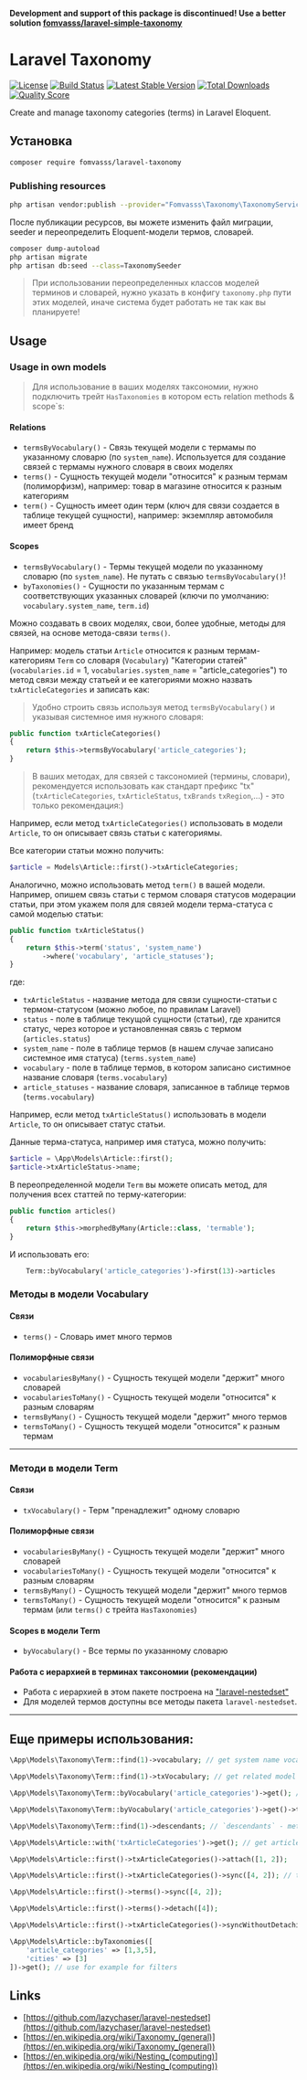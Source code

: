 **Development and support of this package is discontinued! Use a better solution [fomvasss/laravel-simple-taxonomy](https://github.com/fomvasss/laravel-simple-taxonomy)**

# Laravel Taxonomy

[![License](https://img.shields.io/packagist/l/fomvasss/laravel-taxonomy.svg?style=for-the-badge)](https://packagist.org/packages/fomvasss/laravel-taxonomy)
[![Build Status](https://img.shields.io/github/stars/fomvasss/laravel-taxonomy.svg?style=for-the-badge)](https://github.com/fomvasss/laravel-taxonomy)
[![Latest Stable Version](https://img.shields.io/packagist/v/fomvasss/laravel-taxonomy.svg?style=for-the-badge)](https://packagist.org/packages/fomvasss/laravel-taxonomy)
[![Total Downloads](https://img.shields.io/packagist/dt/fomvasss/laravel-taxonomy.svg?style=for-the-badge)](https://packagist.org/packages/fomvasss/laravel-taxonomy)
[![Quality Score](https://img.shields.io/scrutinizer/g/fomvasss/laravel-taxonomy.svg?style=for-the-badge)](https://scrutinizer-ci.com/g/fomvasss/laravel-taxonomy)

Create and manage taxonomy categories (terms) in Laravel Eloquent.

## Установка

```bash
composer require fomvasss/laravel-taxonomy
```

### Publishing resources

```bash
php artisan vendor:publish --provider="Fomvasss\Taxonomy\TaxonomyServiceProvider"
```

После публикации ресурсов, вы можете изменить файл миграции, seeder и переопределить Eloquent-модели термов, словарей.

```bash
composer dump-autoload
php artisan migrate
php artisan db:seed --class=TaxonomySeeder
```

> При использовании переопределенных классов моделей терминов и словарей, нужно указать в конфигу `taxonomy.php` пути этих моделей, иначе система будет работать не так как вы планируете!

## Usage

### Usage in own models

> Для использование в ваших моделях таксономии, нужно подключить трейт `HasTaxonomies` в котором есть relation methods & scope`s:

#### Relations

- `termsByVocabulary()` - Связь текущей модели с термамы по указанному словарю (по `system_name`). Используется для создание связей с термамы нужного словаря в своих моделях
- `terms()` - Сущность текущей модели "относится" к разным термам (полиморфизм), например: товар в магазине относится к разным категориям
- `term()` - Сущность имеет один терм (ключ для связи создается в таблице текущей сущности), например: экземпляр автомобиля имеет бренд

#### Scopes

- `termsByVocabulary()` - Термы текущей модели по указанному словарю (по `system_name`). Не путать с связью `termsByVocabulary()`!
- `byTaxonomies()` - Сущности по указанным термам с соответствующих указанных словарей (ключи по умолчанию: `vocabulary.system_name`, `term.id`)

Можно создавать в своих моделях, свои, более удобные, методы для связей, на основе метода-связи `terms()`. 

Например: модель статьи `Article` относится к разным термам-категориям `Term` со словаря (`Vocabulary`) "Категории статей" (`vocabularies.id` = 1, `vocabularies.system_name` = "article_categories") то метод связи между статьей и ее категориями можно назвать `txArticleCategories` и записать как:

> Удобно строить связь используя метод `termsByVocabulary()` и указывая системное имя нужного словаря:

```php
public function txArticleCategories()
{
    return $this->termsByVocabulary('article_categories');
}
```

> В ваших методах, для связей с таксономией (термины, словари), рекомендуется использовать как стандарт префикс "tx" (`txArticleCategories`, `txArticleStatus`, `txBrands` `txRegion`,...) - это только рекомендация:)

Например, если метод `txArticleCategories()` использовать в модели `Article`, то он описывает связь статьи с категориямы.

Все категории статьи можно получить:
```php
$article = Models\Article::first()->txArticleCategories;
```

Аналогично, можно использовать метод `term()` в вашей модели. Например, опишем связь статьи с термом словаря статусов модерации статьи,
при этом укажем поля для связей модели терма-статуса с самой моделью статьи:

```php
public function txArticleStatus()
{
    return $this->term('status', 'system_name')
        ->where('vocabulary', 'article_statuses');
}
```
где:
- `txArticleStatus` - название метода для связи сущности-статьи с термом-статусом (можно любое, по правилам Laravel)
- `status` - поле в таблице текущой сущности (статьи), где хранится статус, через которое и установленная связь с термом (`articles.status`)
- `system_name` - поле в таблице термов (в нашем случае записано системное имя статуса) (`terms.system_name`)
- `vocabulary` - поле в таблице термов, в котором записано систимное название словаря (`terms.vocabulary`)
- `article_statuses` - название словаря, записанное в таблице термов (`terms.vocabulary`)

Например, если метод `txArticleStatus()` использовать в модели `Article`, то он описывает статус статьи.

Данные терма-статуса, например имя статуса, можно получить:
```php
$article = \App\Models\Article::first();
$article->txArticleStatus->name;
```

В переопределенной модели `Term` вы можете описать метод, для получения всех статтей по терму-категории:
```php
public function articles()
{
    return $this->morphedByMany(Article::class, 'termable');
}
```
И использовать его:
```php
    Term::byVocabulary('article_categories')->first(13)->articles
```


### Методы в модели Vocabulary

#### Связи
- `terms()` - Словарь имет много термов

#### Полиморфные связи
- `vocabulariesByMany()` - Сущность текущей модели "держит" много словарей
- `vocabulariesToMany()` - Сущность текущей модели "относится" к разным словарям
- `termsByMany()` - Сущность текущей модели "держит" много термов
- `termsToMany()` - Сущность текущей модели "относится" к разным термам

---
### Методи в модели Term

#### Связи
- `txVocabulary()` - Терм "пренадлежит" одному словарю

#### Полиморфные связи
- `vocabulariesByMany()` - Сущность текущей модели "держит" много словарей
- `vocabulariesToMany()` - Сущность текущей модели "относится" к разным словарям
- `termsByMany()` - Сущность текущей модели "держит" много термов
- `termsToMany()` - Сущность текущей модели "относится" к разным термам (или `terms()` с трейта `HasTaxonomies`)

#### Scopes в модели Term
- `byVocabulary()` - Все термы по указанному словарю

#### Работа с иерархией в терминах таксономии (рекомендации)
- Работа с иерархией в этом пакете построена на ["laravel-nestedset"](https://github.com/lazychaser/laravel-nestedset)
- Для моделей термов доступны все методы пакета `laravel-nestedset`.

---

## Еще примеры использования:
```php
\App\Models\Taxonomy\Term::find(1)->vocabulary; // get system name vocabulary

\App\Models\Taxonomy\Term::find(1)->txVocabulary; // get related model vocabulary

\App\Models\Taxonomy\Term::byVocabulary('article_categories')->get(); // get terms by system name vocabulary

\App\Models\Taxonomy\Term::byVocabulary('article_categories')->get()->toTree(); // `toTree` - method from package `lazychaser/laravel-nestedset`

\App\Models\Taxonomy\Term::find(1)->descendants; // `descendants` - method from package `lazychaser/laravel-nestedset`

\App\Models\Article::with('txArticleCategories')->get(); // get articles with article categories

\App\Models\Article::first()->txArticleCategories()->attach([1, 2]);

\App\Models\Article::first()->txArticleCategories()->sync([4, 2]); // this detach all terms in article and sync 4 ,2!!! Same as:

\App\Models\Article::first()->terms()->sync([4, 2]);

\App\Models\Article::first()->terms()->detach([4]);

\App\Models\Article::first()->txArticleCategories()->syncWithoutDetaching([4, 2]); // sync terms without detaching

\App\Models\Article::byTaxonomies([
    'article_categories' => [1,3,5],
    'cities' => [3]
])->get(); // use for example for filters
```

## Links
* [https://github.com/lazychaser/laravel-nestedset](https://github.com/lazychaser/laravel-nestedset)
* [https://en.wikipedia.org/wiki/Taxonomy_(general)](https://en.wikipedia.org/wiki/Taxonomy_(general))
* [https://en.wikipedia.org/wiki/Nesting_(computing)](https://en.wikipedia.org/wiki/Nesting_(computing))
